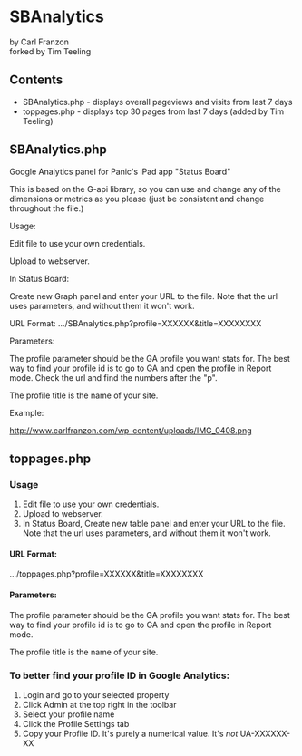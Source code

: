 SBAnalytics
===========
by Carl Franzon  
forked by Tim Teeling

## Contents
- SBAnalytics.php - displays overall pageviews and visits from last 7 days
- toppages.php - displays top 30 pages from last 7 days (added by Tim Teeling)


## SBAnalytics.php

Google Analytics panel for Panic's iPad app "Status Board"

This is based on the G-api library, so you can use and change any of the dimensions or metrics as you please (just be consistent and change throughout the file.)

Usage:

Edit file to use your own credentials.

Upload to webserver.

In Status Board:

Create new Graph panel and enter your URL to the file. Note that the url uses parameters, and without them it won't work.

URL Format:
.../SBAnalytics.php?profile=XXXXXX&title=XXXXXXXX

Parameters:

The profile parameter should be the GA profile you want stats for. The best way to find your profile id is to go to GA and open the profile in Report mode. Check the url and find the numbers after the "p".

The profile title is the name of your site.

Example:

http://www.carlfranzon.com/wp-content/uploads/IMG_0408.png


## toppages.php

### Usage

1. Edit file to use your own credentials.
2. Upload to webserver.
3. In Status Board, Create new table panel and enter your URL to the file. Note that the url uses parameters, and without them it won't work.

#### URL Format:

.../toppages.php?profile=XXXXXX&title=XXXXXXXX

#### Parameters:

The profile parameter should be the GA profile you want stats for. The best way to find your profile id is to go to GA and open the profile in Report mode.

The profile title is the name of your site.

### To better find your profile ID in Google Analytics:
1. Login and go to your selected property
2. Click Admin at the top right in the toolbar
3. Select your profile name
4. Click the Profile Settings tab
5. Copy your Profile ID. It's purely a numerical value. It's *not* UA-XXXXXX-XX
